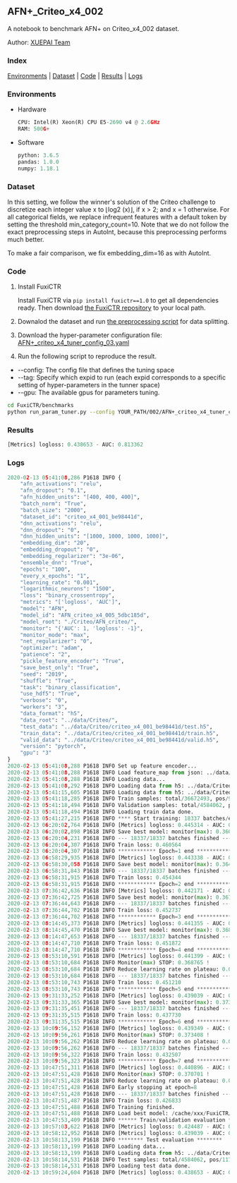 ## AFN+_Criteo_x4_002

A notebook to benchmark AFN+ on Criteo_x4_002 dataset.

Author: [XUEPAI Team](https://github.com/xue-pai)


### Index
[Environments](#Environments) | [Dataset](#Dataset) | [Code](#Code) | [Results](#Results) | [Logs](#Logs)

### Environments
+ Hardware

  ```python
  CPU: Intel(R) Xeon(R) CPU E5-2690 v4 @ 2.6GHz
  RAM: 500G+
  ```
+ Software

  ```python
  python: 3.6.5
  pandas: 1.0.0
  numpy: 1.18.1
  ```

### Dataset
In this setting, we follow the winner's solution of the Criteo challenge to discretize each integer value x to ⌊log2 (x)⌋, if x > 2; and x = 1 otherwise. For all categorical fields, we replace infrequent features with a default <OOV> token by setting the threshold min_category_count=10. Note that we do not follow the exact preprocessing steps in AutoInt, because this preprocessing performs much better.

To make a fair comparison, we fix embedding_dim=16 as with AutoInt.
### Code
1. Install FuxiCTR
  
    Install FuxiCTR via `pip install fuxictr==1.0` to get all dependencies ready. Then download [the FuxiCTR repository](https://github.com/huawei-noah/benchmark/archive/53e314461c19dbc7f462b42bf0f0bfae020dc398.zip) to your local path.

2. Downalod the dataset and run [the preprocessing script](https://github.com/xue-pai/Open-CTR-Benchmark/blob/master/datasets/Criteo/Criteo_x4/split_criteo_x4.py) for data splitting. 

3. Download the hyper-parameter configuration file: [AFN+_criteo_x4_tuner_config_03.yaml](./002/AFN+_criteo_x4_tuner_config_03.yaml)

4. Run the following script to reproduce the result. 
  + --config: The config file that defines the tuning space
  + --tag: Specify which expid to run (each expid corresponds to a specific setting of hyper-parameters in the tunner space)
  + --gpu: The available gpus for parameters tuning.

  ```bash
  cd FuxiCTR/benchmarks
  python run_param_tuner.py --config YOUR_PATH/002/AFN+_criteo_x4_tuner_config_03.yaml --tag 005 --gpu 0
  ```
### Results
```python
[Metrics] logloss: 0.438653 - AUC: 0.813362
```


### Logs
```python
2020-02-13 05:41:08,286 P1618 INFO {
    "afn_activations": "relu",
    "afn_dropout": "0.1",
    "afn_hidden_units": "[400, 400, 400]",
    "batch_norm": "True",
    "batch_size": "2000",
    "dataset_id": "criteo_x4_001_be98441d",
    "dnn_activations": "relu",
    "dnn_dropout": "0",
    "dnn_hidden_units": "[1000, 1000, 1000, 1000]",
    "embedding_dim": "20",
    "embedding_dropout": "0",
    "embedding_regularizer": "3e-06",
    "ensemble_dnn": "True",
    "epochs": "100",
    "every_x_epochs": "1",
    "learning_rate": "0.001",
    "logarithmic_neurons": "1500",
    "loss": "binary_crossentropy",
    "metrics": "['logloss', 'AUC']",
    "model": "AFN",
    "model_id": "AFN_criteo_x4_005_5dbc185d",
    "model_root": "./Criteo/AFN_criteo/",
    "monitor": "{'AUC': 1, 'logloss': -1}",
    "monitor_mode": "max",
    "net_regularizer": "0",
    "optimizer": "adam",
    "patience": "2",
    "pickle_feature_encoder": "True",
    "save_best_only": "True",
    "seed": "2019",
    "shuffle": "True",
    "task": "binary_classification",
    "use_hdf5": "True",
    "verbose": "0",
    "workers": "3",
    "data_format": "h5",
    "data_root": "../data/Criteo/",
    "test_data": "../data/Criteo/criteo_x4_001_be98441d/test.h5",
    "train_data": "../data/Criteo/criteo_x4_001_be98441d/train.h5",
    "valid_data": "../data/Criteo/criteo_x4_001_be98441d/valid.h5",
    "version": "pytorch",
    "gpu": "3"
}
2020-02-13 05:41:08,288 P1618 INFO Set up feature encoder...
2020-02-13 05:41:08,288 P1618 INFO Load feature_map from json: ../data/Criteo/criteo_x4_001_be98441d/feature_map.json
2020-02-13 05:41:08,288 P1618 INFO Loading data...
2020-02-13 05:41:08,292 P1618 INFO Loading data from h5: ../data/Criteo/criteo_x4_001_be98441d/train.h5
2020-02-13 05:41:15,605 P1618 INFO Loading data from h5: ../data/Criteo/criteo_x4_001_be98441d/valid.h5
2020-02-13 05:41:18,285 P1618 INFO Train samples: total/36672493, pos/9396350, neg/27276143, ratio/25.62%
2020-02-13 05:41:18,494 P1618 INFO Validation samples: total/4584062, pos/1174544, neg/3409518, ratio/25.62%
2020-02-13 05:41:18,494 P1618 INFO Loading train data done.
2020-02-13 05:41:27,215 P1618 INFO **** Start training: 18337 batches/epoch ****
2020-02-13 06:20:02,764 P1618 INFO [Metrics] logloss: 0.445314 - AUC: 0.805968
2020-02-13 06:20:02,898 P1618 INFO Save best model: monitor(max): 0.360653
2020-02-13 06:20:04,231 P1618 INFO --- 18337/18337 batches finished ---
2020-02-13 06:20:04,307 P1618 INFO Train loss: 0.460564
2020-02-13 06:20:04,307 P1618 INFO ************ Epoch=1 end ************
2020-02-13 06:58:29,935 P1618 INFO [Metrics] logloss: 0.443338 - AUC: 0.808110
2020-02-13 06:58:30,058 P1618 INFO Save best model: monitor(max): 0.364772
2020-02-13 06:58:31,843 P1618 INFO --- 18337/18337 batches finished ---
2020-02-13 06:58:31,915 P1618 INFO Train loss: 0.454344
2020-02-13 06:58:31,915 P1618 INFO ************ Epoch=2 end ************
2020-02-13 07:36:42,636 P1618 INFO [Metrics] logloss: 0.442171 - AUC: 0.809390
2020-02-13 07:36:42,725 P1618 INFO Save best model: monitor(max): 0.367219
2020-02-13 07:36:44,643 P1618 INFO --- 18337/18337 batches finished ---
2020-02-13 07:36:44,702 P1618 INFO Train loss: 0.452737
2020-02-13 07:36:44,702 P1618 INFO ************ Epoch=3 end ************
2020-02-13 08:14:45,373 P1618 INFO [Metrics] logloss: 0.441355 - AUC: 0.810164
2020-02-13 08:14:45,470 P1618 INFO Save best model: monitor(max): 0.368809
2020-02-13 08:14:47,653 P1618 INFO --- 18337/18337 batches finished ---
2020-02-13 08:14:47,710 P1618 INFO Train loss: 0.451872
2020-02-13 08:14:47,710 P1618 INFO ************ Epoch=4 end ************
2020-02-13 08:53:10,591 P1618 INFO [Metrics] logloss: 0.441399 - AUC: 0.810164
2020-02-13 08:53:10,684 P1618 INFO Monitor(max) STOP: 0.368765 !
2020-02-13 08:53:10,684 P1618 INFO Reduce learning rate on plateau: 0.000100
2020-02-13 08:53:10,684 P1618 INFO --- 18337/18337 batches finished ---
2020-02-13 08:53:10,743 P1618 INFO Train loss: 0.451210
2020-02-13 08:53:10,743 P1618 INFO ************ Epoch=5 end ************
2020-02-13 09:31:33,252 P1618 INFO [Metrics] logloss: 0.439039 - AUC: 0.812956
2020-02-13 09:31:33,365 P1618 INFO Save best model: monitor(max): 0.373917
2020-02-13 09:31:35,451 P1618 INFO --- 18337/18337 batches finished ---
2020-02-13 09:31:35,515 P1618 INFO Train loss: 0.437730
2020-02-13 09:31:35,515 P1618 INFO ************ Epoch=6 end ************
2020-02-13 10:09:56,152 P1618 INFO [Metrics] logloss: 0.439349 - AUC: 0.812758
2020-02-13 10:09:56,261 P1618 INFO Monitor(max) STOP: 0.373408 !
2020-02-13 10:09:56,262 P1618 INFO Reduce learning rate on plateau: 0.000010
2020-02-13 10:09:56,262 P1618 INFO --- 18337/18337 batches finished ---
2020-02-13 10:09:56,322 P1618 INFO Train loss: 0.432507
2020-02-13 10:09:56,323 P1618 INFO ************ Epoch=7 end ************
2020-02-13 10:47:51,311 P1618 INFO [Metrics] logloss: 0.440896 - AUC: 0.811596
2020-02-13 10:47:51,428 P1618 INFO Monitor(max) STOP: 0.370701 !
2020-02-13 10:47:51,428 P1618 INFO Reduce learning rate on plateau: 0.000001
2020-02-13 10:47:51,428 P1618 INFO Early stopping at epoch=8
2020-02-13 10:47:51,428 P1618 INFO --- 18337/18337 batches finished ---
2020-02-13 10:47:51,487 P1618 INFO Train loss: 0.426833
2020-02-13 10:47:51,488 P1618 INFO Training finished.
2020-02-13 10:47:51,488 P1618 INFO Load best model: /cache/xxx/FuxiCTR/benchmarks/Criteo/AFN_criteo/criteo_x4_001_be98441d/AFN_criteo_x4_005_5dbc185d_criteo_x4_001_be98441d_model.ckpt
2020-02-13 10:47:53,409 P1618 INFO ****** Train/validation evaluation ******
2020-02-13 10:57:03,622 P1618 INFO [Metrics] logloss: 0.424487 - AUC: 0.827892
2020-02-13 10:58:12,952 P1618 INFO [Metrics] logloss: 0.439039 - AUC: 0.812956
2020-02-13 10:58:13,199 P1618 INFO ******** Test evaluation ********
2020-02-13 10:58:13,199 P1618 INFO Loading data...
2020-02-13 10:58:13,199 P1618 INFO Loading data from h5: ../data/Criteo/criteo_x4_001_be98441d/test.h5
2020-02-13 10:58:14,531 P1618 INFO Test samples: total/4584062, pos/1174544, neg/3409518, ratio/25.62%
2020-02-13 10:58:14,531 P1618 INFO Loading test data done.
2020-02-13 10:59:24,604 P1618 INFO [Metrics] logloss: 0.438653 - AUC: 0.813362

```
